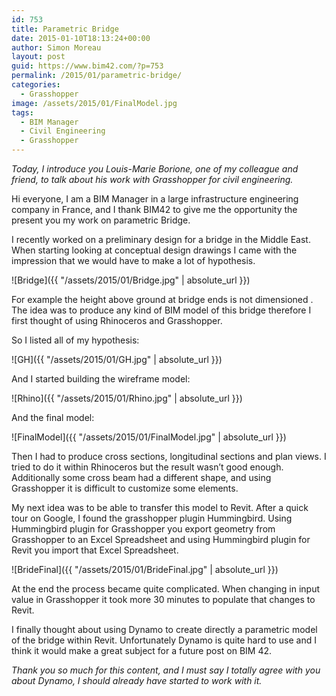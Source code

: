 ```yaml
---
id: 753
title: Parametric Bridge
date: 2015-01-10T18:13:24+00:00
author: Simon Moreau
layout: post
guid: https://www.bim42.com/?p=753
permalink: /2015/01/parametric-bridge/
categories:
  - Grasshopper
image: /assets/2015/01/FinalModel.jpg
tags:
  - BIM Manager
  - Civil Engineering
  - Grasshopper
---
```

_Today, I introduce you Louis-Marie Borione, one of my colleague and friend, to talk about his work with Grasshopper for civil engineering._

Hi everyone, I am a BIM Manager in a large infrastructure engineering company in France, and I thank BIM42 to give me the opportunity the present you my work on parametric Bridge.

I recently worked on a preliminary design for a bridge in the Middle East. When starting looking at conceptual design drawings I came with the impression that we would have to make a lot of hypothesis.

![Bridge]({{ "/assets/2015/01/Bridge.jpg" | absolute_url }})

For example the height above ground at bridge ends is not dimensioned . The idea was to produce any kind of BIM model of this bridge therefore I first thought of using Rhinoceros and Grasshopper.

So I listed all of my hypothesis:

![GH]({{ "/assets/2015/01/GH.jpg" | absolute_url }})

And I started building the wireframe model:

![Rhino]({{ "/assets/2015/01/Rhino.jpg" | absolute_url }})

And the final model:

![FinalModel]({{ "/assets/2015/01/FinalModel.jpg" | absolute_url }})

Then I had to produce cross sections, longitudinal sections and plan views. I tried to do it within Rhinoceros but the result wasn’t good enough. Additionally some cross beam had a different shape, and using Grasshopper it is difficult to customize some elements.

My next idea was to be able to transfer this model to Revit. After a quick tour on Google, I found the grasshopper plugin Hummingbird. Using Hummingbird plugin for Grasshopper you export geometry from Grasshopper to an Excel Spreadsheet and using Hummingbird plugin for Revit you import that Excel Spreadsheet.

![BrideFinal]({{ "/assets/2015/01/BrideFinal.jpg" | absolute_url }})

At the end the process became quite complicated. When changing in input value in Grasshopper it took more 30 minutes to populate that changes to Revit.

I finally thought about using Dynamo to create directly a parametric model of the bridge within Revit. Unfortunately Dynamo is quite hard to use and I think it would make a great subject for a future post on BIM 42.

_Thank you so much for this content, and I must say I totally agree with you about Dynamo, I should already have started to work with it._